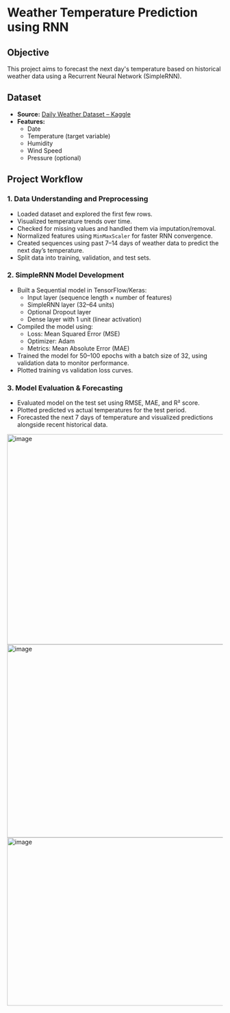 # Weather Temperature Prediction using RNN

## Objective
This project aims to forecast the next day's temperature based on historical weather data using a Recurrent Neural Network (SimpleRNN).  

## Dataset
- **Source:** [Daily Weather Dataset – Kaggle](https://www.kaggle.com/)  
- **Features:**  
  - Date  
  - Temperature (target variable)  
  - Humidity  
  - Wind Speed  
  - Pressure (optional)  

## Project Workflow

### 1. Data Understanding and Preprocessing
- Loaded dataset and explored the first few rows.  
- Visualized temperature trends over time.  
- Checked for missing values and handled them via imputation/removal.  
- Normalized features using `MinMaxScaler` for faster RNN convergence.  
- Created sequences using past 7–14 days of weather data to predict the next day’s temperature.  
- Split data into training, validation, and test sets.  

### 2. SimpleRNN Model Development
- Built a Sequential model in TensorFlow/Keras:  
  - Input layer (sequence length × number of features)  
  - SimpleRNN layer (32–64 units)  
  - Optional Dropout layer  
  - Dense layer with 1 unit (linear activation)  
- Compiled the model using:  
  - Loss: Mean Squared Error (MSE)  
  - Optimizer: Adam  
  - Metrics: Mean Absolute Error (MAE)  
- Trained the model for 50–100 epochs with a batch size of 32, using validation data to monitor performance.  
- Plotted training vs validation loss curves.  

### 3. Model Evaluation & Forecasting
- Evaluated model on the test set using RMSE, MAE, and R² score.  
- Plotted predicted vs actual temperatures for the test period.  
- Forecasted the next 7 days of temperature and visualized predictions alongside recent historical data.  

<img width="1008" height="491" alt="image" src="https://github.com/user-attachments/assets/8c8faeec-dbea-4b97-94c0-ad0715cce086" />
<img width="826" height="451" alt="image" src="https://github.com/user-attachments/assets/7e066cac-c4a6-45d4-8472-73dca21f0931" />
<img width="700" height="393" alt="image" src="https://github.com/user-attachments/assets/cdba9615-aabc-479c-8dab-3ede83be2d10" />
